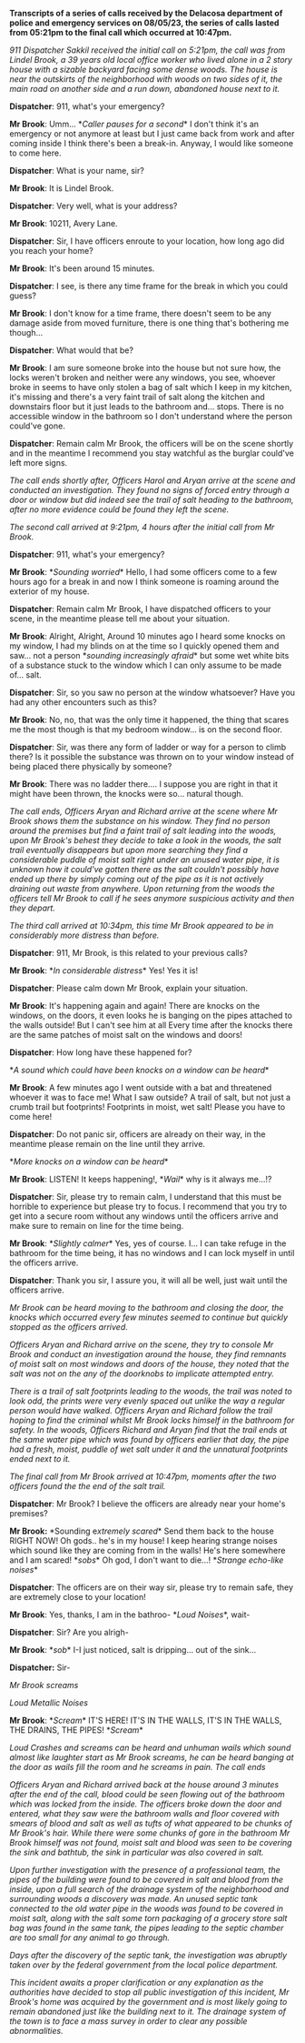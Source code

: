 **Transcripts of a series of calls received by the Delacosa department of police and emergency services on 08/05/23, the series of calls lasted from 05:21pm to the final call which occurred at 10:47pm.**

*911 Dispatcher Sakkil received the initial call on 5:21pm, the call was from Lindel Brook, a 39 years old local office worker who lived alone in a 2 story house with a sizable backyard facing some dense woods. The house is near the outskirts of the neighborhood with woods on two sides of it, the main road on another side and a run down, abandoned house next to it.*

**Dispatcher**: 911, what's your emergency?

**Mr Brook**: Umm... \**Caller pauses for a second*\* I don't think it's an emergency or not anymore at least but I just came back from work and after coming inside I think there's been a break-in. Anyway, I would like someone to come here.

**Dispatcher**: What is your name, sir?

**Mr Brook**: It is Lindel Brook.

**Dispatcher**: Very well, what is your address?

**Mr Brook**: 10211, Avery Lane.

**Dispatcher**: Sir, I have officers enroute to your location, how long ago did you reach your home?

**Mr Brook**: It's been around 15 minutes.

**Dispatcher**: I see, is there any time frame for the break in which you could guess?

**Mr Brook**: I don't know for a time frame, there doesn't seem to be any damage aside from moved furniture, there is one thing that's bothering me though...

**Dispatcher**: What would that be?

**Mr Brook**: I am sure someone broke into the house but not sure how, the locks weren't broken and neither were any windows, you see, whoever broke in seems to have only stolen a bag of salt which I keep in my kitchen, it's missing and there's a very faint trail of salt along the kitchen and downstairs floor but it just leads to the bathroom and... stops. There is no accessible window in the bathroom so I don't understand where the person could've gone.

**Dispatcher**: Remain calm Mr Brook, the officers will be on the scene shortly and in the meantime I recommend you stay watchful as the burglar could've left more signs.

*The call ends shortly after, Officers Harol and Aryan arrive at the scene and conducted an investigation. They found no signs of forced entry through a door or window but did indeed see the trail of salt heading to the bathroom, after no more evidence could be found they left the scene.*

*The second call arrived at 9:21pm, 4 hours after the initial call from Mr Brook.*

**Dispatcher**: 911, what's your emergency?

**Mr Brook**: \**Sounding worried*\* Hello, I had some officers come to a few hours ago for a break in and now I think someone is roaming around the exterior of my house.

**Dispatcher**: Remain calm Mr Brook, I have dispatched officers to your scene, in the meantime please tell me about your situation.

**Mr Brook**: Alright, Alright, Around 10 minutes ago I heard some knocks on my window, I had my blinds on at the time so I quickly opened them and saw... not a person \**sounding increasingly afraid*\* but some wet white bits of a substance stuck to the window which I can only assume to be made of... salt.

**Dispatcher**: Sir, so you saw no person at the window whatsoever? Have you had any other encounters such as this?

**Mr Brook**: No, no, that was the only time it happened, the thing that scares me the most though is that my bedroom window... is on the second floor.

**Dispatcher**: Sir, was there any form of ladder or way for a person to climb there? Is it possible the substance was thrown on to your window instead of being placed there physically by someone?

**Mr Brook**: There was no ladder there.... I suppose you are right in that it might have been thrown, the knocks were so... natural though.

*The call ends, Officers Aryan and Richard arrive at the scene where Mr Brook shows them the substance on his window. They find no person around the premises but find a faint trail of salt leading into the woods, upon Mr Brook's behest they decide to take a look in the woods, the salt trail eventually disappears but upon more searching they find a considerable puddle of moist salt right under an unused water pipe, it is unknown how it could've gotten there as the salt couldn't possibly have ended up there by simply coming out of the pipe as it is not actively draining out waste from anywhere. Upon returning from the woods the officers tell Mr Brook to call if he sees anymore suspicious activity and then they depart.*

*The third call arrived at 10:34pm, this time Mr Brook appeared to be in considerably more distress than before.*

**Dispatcher**: 911, Mr Brook, is this related to your previous calls?

**Mr Brook**: \**In considerable distress*\* Yes! Yes it is!

**Dispatcher**: Please calm down Mr Brook, explain your situation.

**Mr Brook**: It's happening again and again! There are knocks on the windows, on the doors, it even looks he is banging on the pipes attached to the walls outside! But I can't see him at all Every time after the knocks there are the same patches of moist salt on the windows and doors!

**Dispatcher**: How long have these happened for?

\**A sound which could have been knocks on a window can be heard*\*

**Mr Brook**: A few minutes ago I went outside with a bat and threatened whoever it was to face me! What I saw outside? A trail of salt, but not just a crumb trail but footprints! Footprints in moist, wet salt! Please you have to come here!

**Dispatcher**: Do not panic sir, officers are already on their way, in the meantime please remain on the line until they arrive.

\**More knocks on a window can be heard*\*

**Mr Brook**: LISTEN! It keeps happening!, \**Wail*\* why is it always me...!?

**Dispatcher**: Sir, please try to remain calm, I understand that this must be horrible to experience but please try to focus. I recommend that you try to get into a secure room without any windows until the officers arrive and make sure to remain on line for the time being.

**Mr Brook**: \**Slightly calmer*\* Yes, yes of course. I... I can take refuge in the bathroom for the time being, it has no windows and I can lock myself in until the officers arrive.

**Dispatcher**: Thank you sir, I assure you, it will all be well, just wait until the officers arrive.

*Mr Brook can be heard moving to the bathroom and closing the door, the knocks which occurred every few minutes seemed to continue but quickly stopped as the officers arrived*.

*Officers Aryan and Richard arrive on the scene, they try to console Mr Brook and conduct an investigation around the house, they find remnants of moist salt on most windows and doors of the house, they noted that the salt was not on the any of the doorknobs to implicate attempted entry.*

*There is a trail of salt footprints leading to the woods, the trail was noted to look odd, the prints were very evenly spaced out unlike the way a regular person would have walked. Officers Aryan and Richard follow the trail hoping to find the criminal whilst Mr Brook locks himself in the bathroom for safety. In the woods, Officers Richard and Aryan find that the trail ends at the same water pipe which was found by officers earlier that day, the pipe had a fresh, moist, puddle of wet salt under it and the unnatural footprints ended next to it.*

*The final call from Mr Brook arrived at 10:47pm, moments after the two officers found the the end of the salt trail.*

**Dispatcher**: Mr Brook? I believe the officers are already near your home's premises?

**Mr Brook:** \*Sounding e*xtremely scared*\* Send them back to the house RIGHT NOW! Oh gods.. he's in my house! I keep hearing strange noises which sound like they are coming from in the walls! He's here somewhere and I am scared! \**sobs*\* Oh god, I don't want to die...! \**Strange echo-like noises*\*

**Dispatcher**: The officers are on their way sir, please try to remain safe, they are extremely close to your location!

**Mr Brook**: Yes, thanks, I am in the bathroo- \**Loud Noises*\*, wait-

**Dispatcher**: Sir? Are you alrigh-

**Mr Brook**: \**sob*\* I-I just noticed, salt is dripping... out of the sink...

**Dispatcher:** Sir-

*Mr Brook screams*

*Loud Metallic Noises*

**Mr Brook**: \**Scream*\* IT'S HERE! IT'S IN THE WALLS, IT'S IN THE WALLS, THE DRAINS, THE PIPES! \**Scream*\*

*Loud Crashes and screams can be heard and unhuman wails which sound almost like laughter start as Mr Brook screams, he can be heard banging at the door as wails fill the room and he screams in pain. The call ends*

*Officers Aryan and Richard arrived back at the house around 3 minutes after the end of the call, blood could be seen flowing out of the bathroom which was locked from the inside. The officers broke down the door and entered, what they saw were the bathroom walls and floor covered with smears of blood and salt as well as tufts of what appeared to be chunks of Mr Brook's hair. While there were some chunks of gore in the bathroom Mr Brook himself was not found, moist salt and blood was seen to be covering the sink and bathtub, the sink in particular was also covered in salt.*

*Upon further investigation with the presence of a professional team, the pipes of the building were found to be covered in salt and blood from the inside, upon a full search of the drainage system of the neighborhood and surrounding woods a discovery was made. An unused septic tank connected to the old water pipe in the woods was found to be covered in moist salt, along with the salt some torn packaging of a grocery store salt bag was found in the same tank, the pipes leading to the septic chamber are too small for any animal to go through.*

*Days after the discovery of the septic tank, the investigation was abruptly taken over by the federal government from the local police department.*

*This incident awaits a proper clarification or any explanation as the authorities have decided to stop all public investigation of this incident, Mr Brook's home was acquired by the government and is most likely going to remain abandoned just like the building next to it. The drainage system of the town is to face a mass survey in order to clear any possible abnormalities.*